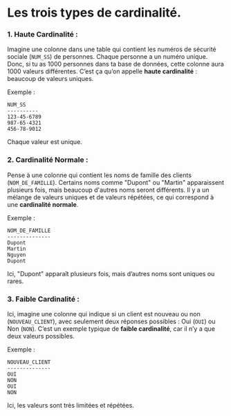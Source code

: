 # Les trois types de cardinalité.

### 1. **Haute Cardinalité** :
Imagine une colonne dans une table qui contient les numéros de sécurité sociale (`NUM_SS`) de personnes. Chaque personne a un numéro unique. Donc, si tu as 1000 personnes dans ta base de données, cette colonne aura 1000 valeurs différentes. C’est ça qu’on appelle **haute cardinalité** : beaucoup de valeurs uniques.

Exemple :
```
NUM_SS
----------
123-45-6789
987-65-4321
456-78-9012
```
Chaque valeur est unique.

### 2. **Cardinalité Normale** :
Pense à une colonne qui contient les noms de famille des clients (`NOM_DE_FAMILLE`). Certains noms comme "Dupont" ou "Martin" apparaissent plusieurs fois, mais beaucoup d'autres noms seront différents. Il y a un mélange de valeurs uniques et de valeurs répétées, ce qui correspond à une **cardinalité normale**.

Exemple :
```
NOM_DE_FAMILLE
--------------
Dupont
Martin
Nguyen
Dupont
```
Ici, "Dupont" apparaît plusieurs fois, mais d’autres noms sont uniques ou rares.

### 3. **Faible Cardinalité** :
Ici, imagine une colonne qui indique si un client est nouveau ou non (`NOUVEAU_CLIENT`), avec seulement deux réponses possibles : Oui (`OUI`) ou Non (`NON`). C’est un exemple typique de **faible cardinalité**, car il n’y a que deux valeurs possibles.

Exemple :
```
NOUVEAU_CLIENT
--------------
OUI
NON
OUI
NON
```
Ici, les valeurs sont très limitées et répétées.

